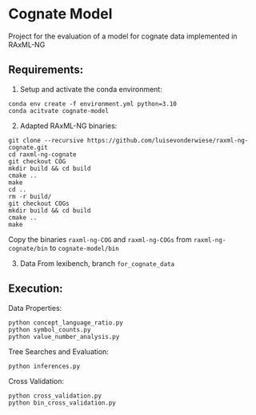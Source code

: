# Cognate Model
Project for the evaluation of a model for cognate data implemented in RAxML-NG

## Requirements:
1. Setup and activate the conda environment: 
```
conda env create -f environment.yml python=3.10
conda acitvate cognate-model
```
2. Adapted RAxML-NG binaries:
```
git clone --recursive https://github.com/luisevonderwiese/raxml-ng-cognate.git
cd raxml-ng-cognate
git checkout COG
mkdir build && cd build
cmake ..
make
cd ..
rm -r build/
git checkout COGs
mkdir build && cd build
cmake ..
make
```
Copy the binaries `raxml-ng-COG` and `raxml-ng-COGs` from `raxml-ng-cognate/bin` to `cognate-model/bin`

3. Data
From lexibench, branch `for_cognate_data`

## Execution:
Data Properties:
```
python concept_language_ratio.py
python symbol_counts.py
python value_number_analysis.py
```
Tree Searches and Evaluation:
```
python inferences.py
```
Cross Validation:
```
python cross_validation.py
python bin_cross_validation.py
``` 
